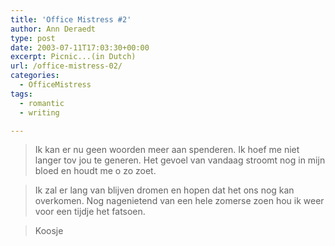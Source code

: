```yaml
---
title: 'Office Mistress #2'
author: Ann Deraedt
type: post
date: 2003-07-11T17:03:30+00:00
excerpt: Picnic...(in Dutch)
url: /office-mistress-02/
categories:
  - OfficeMistress
tags:
  - romantic
  - writing

---
```

> Ik kan er nu geen woorden meer aan spenderen.
> Ik hoef me niet langer tov jou te generen.
> Het gevoel van vandaag stroomt nog in mijn bloed
> en houdt me o zo zoet.

> Ik zal er lang van blijven dromen
> en hopen dat het ons nog kan overkomen.
> Nog nagenietend van een hele zomerse zoen
> hou ik weer voor een tijdje het fatsoen.

> Koosje

